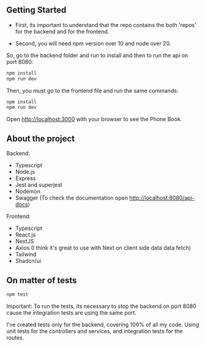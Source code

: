 ## Getting Started

- First, its important to understand that the repo contains the both 'repos' for the backend and for the frontend.

- Second, you will need npm version over 10 and node over 20.

So, go to the backend folder and run to install and then to run the api on port 8080:

```bash
npm install
npm run dev
```

Then, you must go to the frontend file and run the same commands:

```bash
npm install
npm run dev
```

Open [http://localhost:3000](http://localhost:3000) with your browser to see the Phone Book.

## About the project

Backend:

- Typescript
- Node.js
- Express
- Jest and superjest
- Nodemon
- Swagger (To check the documentation open [http://localhost:8080/api-docs](http://localhost:8080/api-docs))

Frontend:

- Typescript
- React.js
- NextJS
- Axios (I think it's great to use with Next on client side data data fetch)
- Tailwind
- Shadcn/ui

## On matter of tests

```bash
npm test
```

Important: To run the tests, its necessary to stop the backend on port 8080 cause the integration tests are using the same port.

I've created tests only for the backend, covering 100% of all my code. Using unit tests for the controllers and services, and integration tests for the routes.

